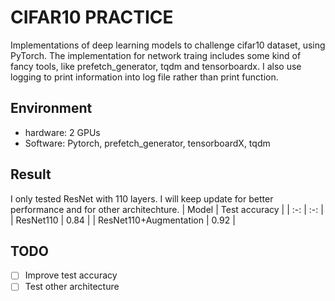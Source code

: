 # CIFAR10 PRACTICE

Implementations of deep learning models to challenge cifar10 dataset, using PyTorch.
The implementation for network traing includes some kind of fancy tools,
like prefetch_generator, tqdm and tensorboardx.
I also use logging to print information into log file
rather than print function.
## Environment
- hardware: 2 GPUs
- Software: Pytorch, prefetch_generator, tensorboardX, tqdm

## Result
I only tested ResNet with 110 layers. I will keep update for better
performance and for other architechture.
| Model | Test accuracy | 
| :-: | :-: |
| ResNet110 | 0.84 |
| ResNet110+Augmentation | 0.92 | 
## TODO
- [ ] Improve test accuracy
- [ ] Test other architecture